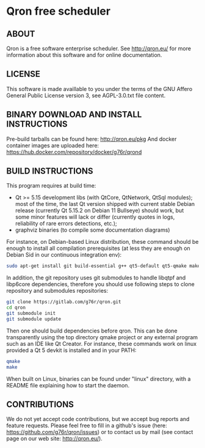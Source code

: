 Qron free scheduler
===================

ABOUT
-----

Qron is a free software enterprise scheduler.
See http://qron.eu/ for more information about this software and
for online documentation.

LICENSE
-------

This software is made availlable to you under the terms of the GNU Affero
General Public License version 3, see AGPL-3.0.txt file content.

BINARY DOWNLOAD AND INSTALL INSTRUCTIONS
----------------------------------------
Pre-build tarballs can be found here:
  http://qron.eu/pkg
And docker container images are uploaded here:
  https://hub.docker.com/repository/docker/g76r/qrond

BUILD INSTRUCTIONS
------------------

This program requires at build time:
* Qt >= 5.15 development libs (with QtCore, QtNetwork, QtSql modules);
  most of the time, the last Qt version shipped with current stable Debian
  release (currently Qt 5.15.2 on Debian 11 Bullseye) should work,
  but some minor features will lack or differ (currently quotes in logs,
  reliability of rare errors detections, etc.);
* graphviz binaries (to compile some documentation diagrams)

For instance, on Debian-based Linux distribution, these command should be
enough to install all compilation prerequisites (at less they are enough
on Debian Sid in our continuous integration env):
``` bash
sudo apt-get install git build-essential g++ qt5-default qt5-qmake make graphviz
```

In addition, the git repository uses git submodules to handle libqtpf and
libp6core dependencies, therefore you should use following steps to clone
repository and submodules repositories:

``` bash
git clone https://gitlab.com/g76r/qron.git
cd qron
git submodule init
git submodule update
```

Then one should build dependencies before qron.
This can be done transparently using the top directory qmake project or any
external program such as an IDE like Qt Creator.
For instance, these commands work on linux provided a Qt 5 devkit is installed
and in your PATH:

``` bash
qmake
make
```

When built on Linux, binaries can be found under "linux" directory, with a
README file explaining how to start the daemon.

CONTRIBUTIONS
-------------

We do not yet accept code contributions, but we accept bug reports and feature
requests. Please feel free to fill in a github's issue (here: https://github.com/g76r/qron/issues) or to contact us by mail (see contact page on our web site:
http://qron.eu/).

